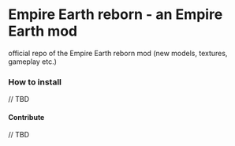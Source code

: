 # Empire Earth reborn - an Empire Earth mod
official repo of the Empire Earth reborn mod (new models, textures, gameplay etc.)

### How to install

// TBD

#### Contribute

// TBD
